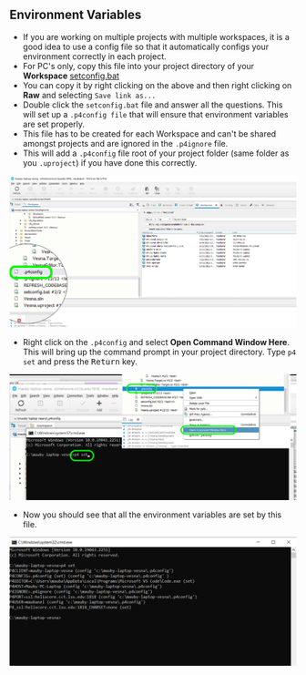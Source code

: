 ## Environment Variables

* If you are working on multiple projects with multiple workspaces, it is a good idea to use a config file so that it automatically configs your environment correctly in each project.
* For PC's only,  copy this file into your project directory of your **Workspace** [setconfig.bat](./setconfig.bat)
* You can copy it by right clicking on the above and then right clicking on **Raw** and selecting `Save link as...`
* Double click the `setconfig.bat` file and answer all the questions.  This will set up a `.p4config file` that will ensure that environment variables are set properly.
* This file has to be created for each Workspace and can't be shared amongst projects and are ignored in the `.p4ignore` file.
* This will add a `.p4config` file root of your project folder (same folder as you `.uproject`) if you have done this correctly.

![.p4fonfig screenshot](./p4Config.png)

* Right click on the `.p4config` and select **Open Command Window Here**. This will bring up the command prompt in your project directory.  Type `p4 set` and press the <kbd>Return</kbd> key.

![open command prompt](./p4set.png)

* Now you should see that all the environment variables are set by this file.

![environment variables set](./envvarsset.png)
